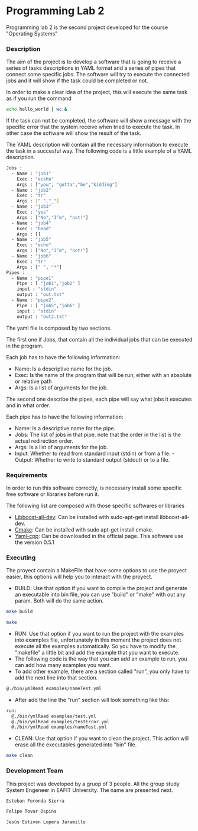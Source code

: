# Programming Lab 2

Programming lab 2 is the second project developed for the course
"Operating Systems"

### Description
The aim of the project is to develop a software that is going to receive a
series of tasks descriptions in YAML format and
a series of pipes that connect some specific jobs.
The software will try to execute the connected jobs and
it will show if the task could be completed or not.

In order to make a clear idea of the project, this will
execute the same task as if you run the command

```sh
echo hello_world | wc &
```

If the task can not be completed, the software will show a message with the
specific error that the system receive when tried to execute the task.
In other case the software will show the result of the task.

The YAML description will contain all the necessary information to execute
the task in a succesful way. The following code is a little example of a YAML
description.

```sh
Jobs :
  - Name : "job1"
    Exec : "ecsho"
    Args : ["you", "gotta","be","kidding"]
  - Name : "job2"
    Exec : "tr"
    Args : [" ","_"]
  - Name : "job3"
    Exec : "yes"
    Args : ["No","I’m", "not!"]
  - Name : "job4"
    Exec : "head"
    Args : []
  - Name : "job5"
    Exec : "echo"
    Args : ["No","I’m", "not!"]
  - Name : "job6"
    Exec : "tr"
    Args : [" ", "*"]
Pipes :
  - Name : "pipe1"
    Pipe : [ "job1","job2" ]
    input : "stdin"
    output : "out.txt"
  - Name : "pipe2"
    Pipe : [ "job5","job6" ]
    input : "stdin"
    output : "out2.txt"
```
The yaml file is composed by two sections.

The first one if Jobs, that contain all the individual jobs that can be
executed in the program.

Each job has to have the following information:

- Name: Is a descriptive name for the job.
- Exec: Is the name of the program that will be run, either with an absolute
or relative path
- Args: Is a list of arguments for the job.

The second one describe the pipes, each pipe will say
what jobs it executes and in what order.

Each pipe has to have the following information:

- Name: Is a descriptive name for the pipe.
- Jobs: The list of jobs in that pipe. note that the order in the list is the
actual redirection order.
- Args: Is a list of arguments for the job.
- Input: Whether to read from standard input (stdin) or from
a file.
-Output: Whether to write to standard output (stdout) or to
a file.

### Requirements
In order to run this software correctly, is necessary install some specific
free software or libraries before run it.

The following list are composed with those specific softwares or libraries

* [Libboost-all-dev]: Can be installed with sudo-apt-get install
  libboost-all-dev.
* [Cmake]: Can be installed with sudo apt-get install cmake.
* [Yaml-cpp]: Can be downloaded in the official page. This software use the
  version 0.5.1

### Executing
The proyect contain a MakeFile that have some options to use the proyect
easier, this options will help you to interact with the proyect.

- BUILD: Use that option if you want to compile the project and generate an
  executable into bin file, you can use "build" or "make" with out any param.
  Both will do the same action.
```sh
make build
```
```sh
make
```
- RUN: Use that option if you want to run the project with the examples into
examples file, unfortunately in this moment the project does not execute all
the examples automatically. So you have to modify the "makefile" a little bit
and add the example that you want to execute.
- The following code is the way that you can add an example to run, you can
  add how many examples you want.
- To add other example, there are a section called "run", you only have to add
the next line into that section.
```sh
@./bin/ymlRead examples/nameTest.yml
```
- After add the line the "run" section will look something like this:
```sh
run:
  @./bin/ymlRead examples/test.yml
  @./bin/ymlRead examples/testError.yml
  @./bin/ymlRead examples/nameTest.yml
```
- CLEAN: Use that option if you want to clean the project. This action will
erase all the executables generated into "bin" file.
```sh
make clean
```

### Development Team
This project was developed by a gruop of 3 people. All the group study System
Engeneer in EAFIT University. The name are presented next.
```sh
Esteban Foronda Sierra
```
```sh
Felipe Tovar Ospina
```
```sh
Jesús Estiven Lopera Jaramillo
```
[libboost-all-dev]:http://packages.ubuntu.com/precise/libboost-all-dev
[Yaml-cpp]:https://code.google.com/p/yaml-cpp/downloads/list
[Cmake]:https://launchpad.net/ubuntu/+source/cmake